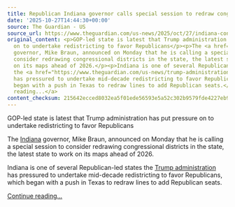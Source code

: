```yaml
---
title: Republican Indiana governor calls special session to redraw congressional maps
date: '2025-10-27T14:44:30+00:00'
source: The Guardian - US
source_url: https://www.theguardian.com/us-news/2025/oct/27/indiana-congressional-maps-redisctricting-governor
original_content: <p>GOP-led state is latest that Trump administration has put pressure
  on to undertake redistricting to favor Republicans</p><p>The <a href="https://www.theguardian.com/us-news/indiana">Indiana</a>
  governor, Mike Braun, announced on Monday that he is calling a special session to
  consider redrawing congressional districts in the state, the latest state to work
  on its maps ahead of 2026.</p><p>Indiana is one of several Republican-led states
  the <a href="https://www.theguardian.com/us-news/trump-administration">Trump administration</a>
  has pressured to undertake mid-decade redistricting to favor Republicans, which
  began with a push in Texas to redraw lines to add Republican seats.</p> <a href="https://www.theguardian.com/us-news/2025/oct/27/indiana-congressional-maps-redisctricting-governor">Continue
  reading...</a>
content_checksum: 215642ecced8032ea5f01ede56593e5a52c302b9579fde4227eb9a0464323143
---
```


GOP-led state is latest that Trump administration has put pressure on to undertake redistricting to favor Republicans

The [Indiana](https://www.theguardian.com/us-news/indiana) governor, Mike Braun, announced on Monday that he is calling a special session to consider redrawing congressional districts in the state, the latest state to work on its maps ahead of 2026.

Indiana is one of several Republican-led states the [Trump administration](https://www.theguardian.com/us-news/trump-administration) has pressured to undertake mid-decade redistricting to favor Republicans, which began with a push in Texas to redraw lines to add Republican seats.

 [Continue reading...](https://www.theguardian.com/us-news/2025/oct/27/indiana-congressional-maps-redisctricting-governor)
